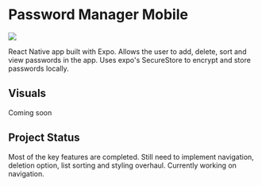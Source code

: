 # Password Manager Mobile

[![](https://www.repostatus.org/badges/latest/active.svg)](https://www.repostatus.org/#active)

React Native app built with Expo. Allows the user to add, delete, sort and view passwords in the app. Uses expo's SecureStore to encrypt and store passwords locally.

## Visuals

Coming soon

## Project Status

Most of the key features are completed. Still need to implement navigation, deletion option, list sorting and styling overhaul. Currently working on navigation.
